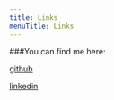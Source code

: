 ```yaml
---
title: Links
menuTitle: Links
---
```


###You can find me here:

[github](https://github.com/geoffreyp7)

[linkedin](https://www.linkedin.com/in/geoffpg/)